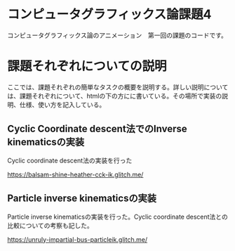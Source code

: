 # コンピュータグラフィックス論課題4

コンピュータグラフィックス論のアニメーション　第一回の課題のコードです。

# 課題それぞれについての説明

  ここでは、課題それぞれの簡単なタスクの概要を説明する。詳しい説明については、課題それぞれについて、htmlの下の方にに書いている。その場所で実装の説明、仕様、使い方を記入している。

## Cyclic Coordinate descent法でのInverse kinematicsの実装

  Cyclic coordinate descent法の実装を行った

  https://balsam-shine-heather-cck-ik.glitch.me/

## Particle inverse kinematicsの実装

  Particle inverse kinematicsの実装を行った。Cyclic coordinate descent法との比較についての考察も記した。

  https://unruly-impartial-bus-particleik.glitch.me/


